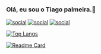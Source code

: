 ### Olá, eu sou o Tiago palmeira.🤝

[![social](https://img.shields.io/badge/Facebook-1877F2?style=for-the-badge&logo=facebook&logoColor=white)](https://www.facebook.com/profile.php?id=100031440456497)
[![social](https://img.shields.io/badge/Instagram-E4405F?style=for-the-badge&logo=instagram&logoColor=white)](instagram.com/Tiago.palmeira_7)
[![social](https://img.shields.io/badge/LinkedIn-0077B5?style=for-the-badge&logo=linkedin&logoColor=white)](www.linkedin.com/in/tiago-santana-033898240)

[![Top Langs](https://github-readme-stats.vercel.app/api/top-langs/?username=anuraghazra&hide_progress=true)](https://github.com/anuraghazra/github-readme-stats)

[![Readme Card](https://github-readme-stats.vercel.app/api/pin/?username=anuraghazra&repo=github-readme-stats)](https://github.com/anuraghazra/github-readme-stats)
